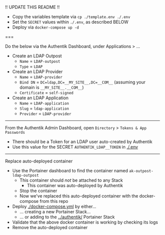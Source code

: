 !! UPDATE THIS README !!

* Copy the variables template via `cp ./template.env ./.env`
* Set the `SECRET` values within `./.env`, as described BELOW
* Deploy via `docker-compose up -d`



===

Do the below via the Authentik Dashboard, under Applications > ...
  * Create an LDAP Outpost
    * `Name` = `LDAP-outpost`
    * `Type` = `LDAP`
  * Create an LDAP Provider
    * `Name` = `LDAP-provider`
    * `Bind DN` = `DC=ldap,DC=__MY_SITE__,DC=__COM__`  (assuming your domain is `__MY_SITE__.__COM__`)
    * `Certificate` = `self-signed`
  * Create an LDAP Application
    * `Name` = `LDAP-application`
    * `Slug` = `ldap-application`
    * `Provider` = `LDAP-provider`

---

From the Authentik Admin Dashboard, open `Directory` > `Tokens & App Passwords`
  * There should be a Token for an LDAP user auto-created by Authentik
  * Use this value for the SECRET `AUTHENTIK_LDAP__TOKEN` in [./.env](./.env)

---

Replace auto-deployed container
* Use the Portainer dashboard to find the container named `ak-outpost-ldap-outpost`
  * This container should *not* be attached to any Stack
    * This container was auto-deployed by Authentik
  * Stop the container
  * Now we've replaced this auto-deployed container with the docker-compose from this repo
* Deploy [./docker-compose.yml](./docker-compose.yml) by either...
  * ... creating a new Portainer Stack...
  * ... or adding to the [../authentik/](../authentik/) Portainer Stack
* Validate that the above docker container is working by checking its logs
* Remove the auto-deployed container
